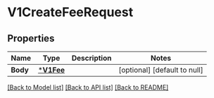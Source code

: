 # V1CreateFeeRequest

## Properties
Name | Type | Description | Notes
------------ | ------------- | ------------- | -------------
**Body** | [***V1Fee**](V1Fee.md) |  | [optional] [default to null]

[[Back to Model list]](../README.md#documentation-for-models) [[Back to API list]](../README.md#documentation-for-api-endpoints) [[Back to README]](../README.md)

